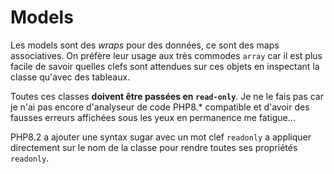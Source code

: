 # Models

Les models sont des *wraps* pour des données, ce sont des maps associatives. On préfère leur usage aux très commodes `array` car il est plus facile de savoir quelles clefs sont attendues sur ces objets en inspectant la classe qu'avec des tableaux.

Toutes ces classes **doivent être passées en `read-only`**. Je ne le fais pas car je n'ai pas encore d'analyseur de code PHP8.* compatible et d'avoir des fausses erreurs affichées sous les yeux en permanence me fatigue...

PHP8.2 a ajouter une syntax sugar avec un mot clef `readonly` a appliquer directement sur le nom de la classe pour rendre toutes ses propriétés `readonly`.